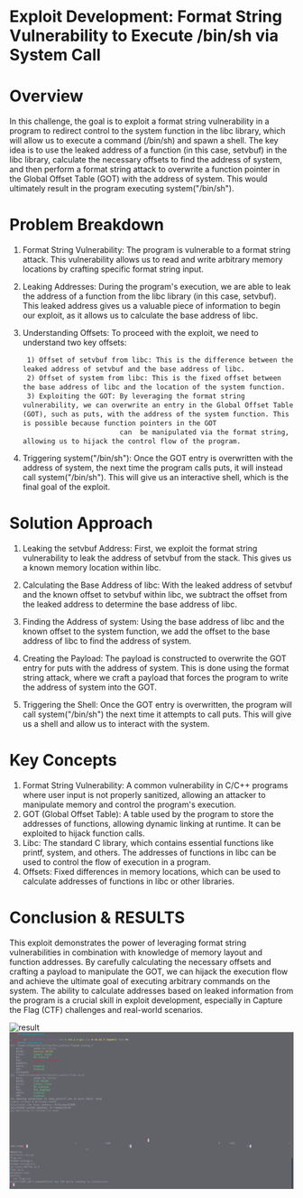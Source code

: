 # Exploit Development: Format String Vulnerability to Execute /bin/sh via System Call

 # Overview

In this challenge, the goal is to exploit a format string vulnerability in a program to redirect control to the system function in the libc library, which will allow us to execute a command (/bin/sh) and spawn a shell. The key idea is to use the leaked address of a function (in this case, setvbuf) in the libc library, calculate the necessary offsets to find the address of system, and then perform a format string attack to overwrite a function pointer in the Global Offset Table (GOT) with the address of system. This would ultimately result in the program executing system("/bin/sh").

 # Problem Breakdown

1) Format String Vulnerability: The program is vulnerable to a format string attack. This vulnerability allows us to read and write arbitrary memory locations by crafting specific format string input.

2) Leaking Addresses: During the program's execution, we are able to leak the address of a function from the libc library (in this case, setvbuf). This leaked address gives us a valuable piece of information to begin our exploit, as it allows us to calculate the base address of libc.

3) Understanding Offsets: To proceed with the exploit, we need to understand two key offsets:

        1) Offset of setvbuf from libc: This is the difference between the leaked address of setvbuf and the base address of libc.
        2) Offset of system from libc: This is the fixed offset between the base address of libc and the location of the system function.
        3) Exploiting the GOT: By leveraging the format string vulnerability, we can overwrite an entry in the Global Offset Table (GOT), such as puts, with the address of the system function. This is possible because function pointers in the GOT 
                               can  be manipulated via the format string, allowing us to hijack the control flow of the program.

 4) Triggering system("/bin/sh"): Once the GOT entry is overwritten with the address of system, the next time the program calls puts, it will instead call system("/bin/sh"). This will give us an interactive shell, which is the final goal of the 
                                  exploit.

# Solution Approach

1) Leaking the setvbuf Address: First, we exploit the format string vulnerability to leak the address of setvbuf from the stack. This gives us a known memory location within libc.

2) Calculating the Base Address of libc: With the leaked address of setvbuf and the known offset to setvbuf within libc, we subtract the offset from the leaked address to determine the base address of libc.

3) Finding the Address of system: Using the base address of libc and the known offset to the system function, we add the offset to the base address of libc to find the address of system.

4) Creating the Payload: The payload is constructed to overwrite the GOT entry for puts with the address of system. This is done using the format string attack, where we craft a payload that forces the program to write the address of system into the GOT.

5) Triggering the Shell: Once the GOT entry is overwritten, the program will call system("/bin/sh") the next time it attempts to call puts. This will give us a shell and allow us to interact with the system.

 # Key Concepts

1) Format String Vulnerability: A common vulnerability in C/C++ programs where user input is not properly sanitized, allowing an attacker to manipulate memory and control the program's execution.
2) GOT (Global Offset Table): A table used by the program to store the addresses of functions, allowing dynamic linking at runtime. It can be exploited to hijack function calls.
3) Libc: The standard C library, which contains essential functions like printf, system, and others. The addresses of functions in libc can be used to control the flow of execution in a program.
4) Offsets: Fixed differences in memory locations, which can be used to calculate addresses of functions in libc or other libraries.

 # Conclusion & RESULTS

This exploit demonstrates the power of leveraging format string vulnerabilities in combination with knowledge of memory layout and function addresses. By carefully calculating the necessary offsets and crafting a payload to manipulate the GOT, we can hijack the execution flow and achieve the ultimate goal of executing arbitrary commands on the system. The ability to calculate addresses based on leaked information from the program is a crucial skill in exploit development, especially in Capture the Flag (CTF) challenges and real-world scenarios.


![result](https://github.com/CHIRANJEET1729DAS/PICO_CTF-Solutions-/blob/main/Binary_Exploitation/RESULTS/result_2..png)
![result](https://github.com/CHIRANJEET1729DAS/PICO_CTF-Solutions-/blob/main/Binary_Exploitation/RESULTS/Result.png)
